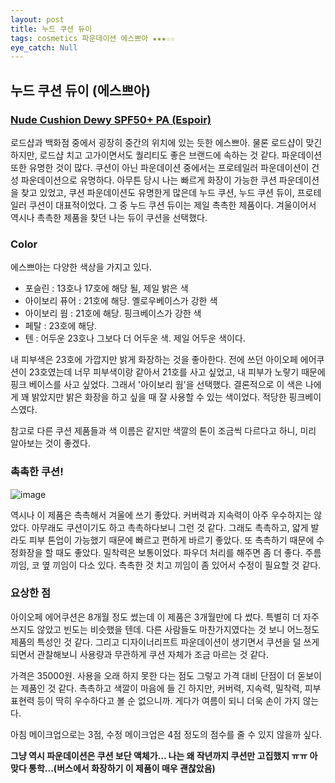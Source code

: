 ```yaml
---
layout: post
title: 누드 쿠션 듀이
tags: cosmetics 파운데이션 에스쁘아 ★★★☆☆
eye_catch: Null
---
```


## 누드 쿠션 듀이 (에스쁘아)

### [Nude Cushion Dewy SPF50+ PA (Espoir)](http://www.espoir.com/product/espoir-facemakeup-nude-cushion-dewy-new)

로드샵과 백화점 중에서 굉장히 중간의 위치에 있는 듯한 에스쁘아. 물론 로드샵이 맞긴 하지만, 로드샵 치고 고가이면서도 퀄리티도 좋은 브랜드에 속하는 것 같다. 파운데이션 또한 유명한 것이 많다. 쿠션이 아닌 파운데이션 중에서는 프로테일러 파운데이션이 건성 파운데이션으로 유명하다. 아무튼 당시 나는 빠르게 화장이 가능한 쿠션 파운데이션을 찾고 있었고, 쿠션 파운데이션도 유명한게 많은데 누드 쿠션, 누드 쿠션 듀이, 프로테일러 쿠션이 대표적이었다. 그 중 누드 쿠션 듀이는 제일 촉촉한 제품이다. 겨울이어서 역시나 촉촉한 제품을 찾던 나는 듀이 쿠션을 선택했다.

### Color
에스쁘아는 다양한 색상을 가지고 있다.

- 포슬린 : 13호나 17호에 해당 될, 제일 밝은 색
- 아이보리 퓨어 : 21호에 해당. 옐로우베이스가 강한 색
- 아이보리 웜 : 21호에 해당. 핑크베이스가 강한 색
- 페탈 : 23호에 해당.
- 텐 : 어두운 23호나 그보다 더 어두운 색. 제일 어두운 색이다.

내 피부색은 23호에 가깝지만 밝게 화장하는 것을 좋아한다. 전에 쓰던 아이오페 에어쿠션이 23호였는데 너무 피부색이랑 같아서 21호를 사고 싶었고, 내 피부가 노랗기 때문에 핑크 베이스를 사고 싶었다. 그래서 '아이보리 웜'을 선택했다. 결론적으로 이 색은 나에게 꽤 밝았지만 밝은 화장을 하고 싶을 때 잘 사용할 수 있는 색이었다. 적당한 핑크베이스였다.

참고로 다른 쿠션 제품들과 색 이름은 같지만 색깔의 톤이 조금씩 다르다고 하니, 미리 알아보는 것이 좋겠다.

### 촉촉한 쿠션!

![image](http://www.espoir.com/upload/product/420_20160512152052040.jpg)

역시나 이 제품은 촉촉해서 겨울에 쓰기 좋았다. 커버력과 지속력이 아주 우수하지는 않았다. 아무래도 쿠션이기도 하고 촉촉하다보니 그런 것 같다. 그래도 촉촉하고, 얇게 발라도 피부 톤업이 가능했기 때문에 빠르고 편하게 바르기 좋았다. 또 촉촉하기 때문에 수정화장을 할 때도 좋았다.
밀착력은 보통이었다. 파우더 처리를 해주면 좀 더 좋다. 주름끼임, 코 옆 끼임이 다소 있다. 촉촉한 것 치고 끼임이 좀 있어서 수정이 필요할 것 같다.

### 요상한 점

아이오페 에어쿠션은 8개월 정도 썼는데 이 제품은 3개월만에 다 썼다. 특별히 더 자주 쓰지도 않았고 빈도는 비슷했을 텐데. 다른 사람들도 마찬가지였다는 것 보니 어느정도 제품의 특성인 것 같다.
그리고 디자이너리프트 파운데이션이 생기면서 쿠션을 덜 쓰게 되면서 관찰해보니 사용량과 무관하게 쿠션 자체가 조금 마르는 것 같다.

가격은 35000원. 사용을 오래 하지 못한 다는 점도 그렇고 가격 대비 단점이 더 돋보이는 제품인 것 같다. 촉촉하고 색깔이 마음에 들 긴 하지만, 커버력, 지속력, 밀착력, 피부표현력 등이 딱히 우수하다고 볼 순 없으니까. 게다가 여름이 되니 더욱 손이 가지 않는다.

아침 메이크업으로는 3점, 수정 메이크업은 4점 정도의 점수를 줄 수 있지 않을까 싶다.

**그냥 역시 파운데이션은 쿠션 보단 액체가... 나는 왜 작년까지 쿠션만 고집했지 ㅠㅠ 아 맞다 통학...(버스에서 화장하기 이 제품이 매우 괜찮았음)**
